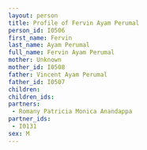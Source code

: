 ```yaml
---
layout: person
title: Profile of Fervin Ayam Perumal
person_id: I0506
first_name: Fervin
last_name: Ayam Perumal
full_name: Fervin Ayam Perumal
mother: Unknown
mother_id: I0508
father: Vincent Ayam Perumal
father_id: I0507
children:
children_ids:
partners:
 - Romany Patricia Monica Anandappa
partner_ids:
 - I0131
sex: M
---
```


